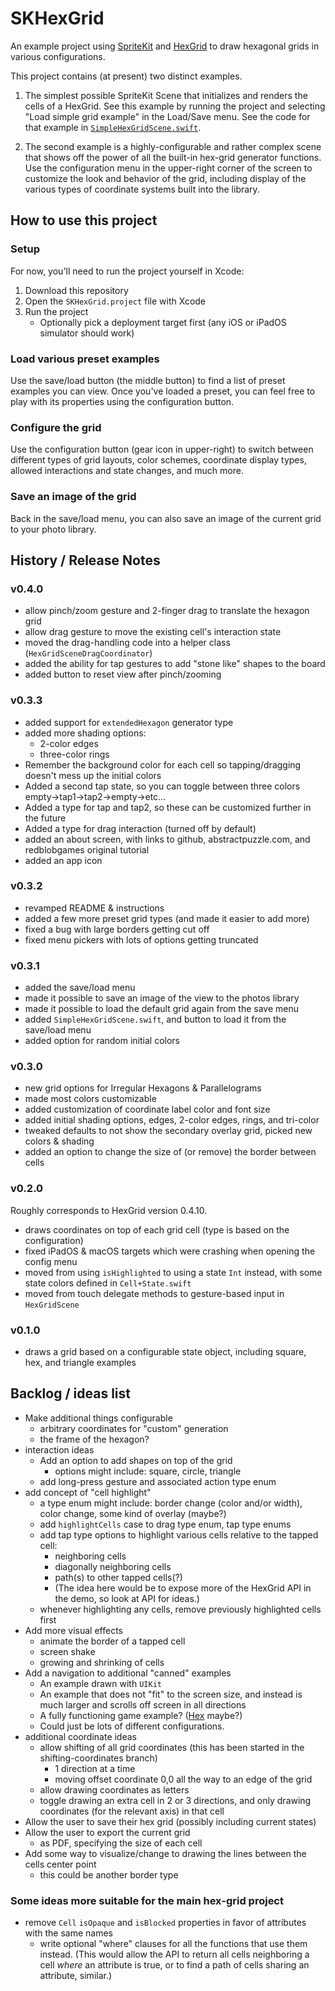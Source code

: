 # SKHexGrid

An example project using [SpriteKit](https://developer.apple.com/spritekit/) and [HexGrid](https://github.com/fananek/hex-grid) to draw hexagonal grids in various configurations.

This project contains (at present) two distinct examples.

1. The simplest possible SpriteKit Scene that initializes and renders the cells of a HexGrid. See this example by running the project and selecting "Load simple grid example" in the Load/Save menu. See the code for that example in [`SimpleHexGridScene.swift`](SKHexGrid/SimpleHexGridScene.swift).

2. The second example is a highly-configurable and rather complex scene that shows off the power of all the built-in hex-grid generator functions. Use the configuration menu in the upper-right corner of the screen to customize the look and behavior of the grid, including display of the various types of coordinate systems built into the library.


## How to use this project

### Setup

For now, you'll need to run the project yourself in Xcode:

1. Download this repository
2. Open the `SKHexGrid.project` file with Xcode
3. Run the project
    - Optionally pick a deployment target first (any iOS or iPadOS simulator should work)

### Load various preset examples

Use the save/load button (the middle button) to find a list of preset examples you can view. Once you've loaded a preset, you can feel free to play with its properties using the configuration button.

### Configure the grid

Use the configuration button (gear icon in upper-right) to switch between different types of grid layouts, color schemes, coordinate display types, allowed interactions and state changes, and much more.

### Save an image of the grid

Back in the save/load menu, you can also save an image of the current grid to your photo library. 


## History / Release Notes

### v0.4.0

* allow pinch/zoom gesture and 2-finger drag to translate the hexagon grid
* allow drag gesture to move the existing cell's interaction state
* moved the drag-handling code into a helper class (`HexGridSceneDragCoordinator`)
* added the ability for tap gestures to add "stone like" shapes to the board
* added button to reset view after pinch/zooming

### v0.3.3

* added support for `extendedHexagon` generator type
* added more shading options:
  - 2-color edges
  - three-color rings
* Remember the background color for each cell so tapping/dragging doesn't mess up the initial colors
* Added a second tap state, so you can toggle between three colors empty->tap1->tap2->empty->etc...
* Added a type for tap and tap2, so these can be customized further in the future
* Added a type for drag interaction (turned off by default)
* added an about screen, with links to github, abstractpuzzle.com, and redblobgames original tutorial
* added an app icon

### v0.3.2

* revamped README & instructions
* added a few more preset grid types (and made it easier to add more)
* fixed a bug with large borders getting cut off
* fixed menu pickers with lots of options getting truncated

### v0.3.1

* added the save/load menu
* made it possible to save an image of the view to the photos library
* made it possible to load the default grid again from the save menu
* added `SimpleHexGridScene.swift`, and button to load it from the save/load menu
* added option for random initial colors

### v0.3.0

* new grid options for Irregular Hexagons & Parallelograms
* made most colors customizable
* added customization of coordinate label color and font size
* added initial shading options, edges, 2-color edges, rings, and tri-color
* tweaked defaults to not show the secondary overlay grid, picked new colors & shading
* added an option to change the size of (or remove) the border between cells

### v0.2.0

Roughly corresponds to HexGrid version 0.4.10.

* draws coordinates on top of each grid cell (type is based on the configuration)
* fixed iPadOS & macOS targets which were crashing when opening the config menu
* moved from using `isHighlighted` to using a state `Int` instead, with some state colors defined in `Cell+State.swift`
* moved from touch delegate methods to gesture-based input in `HexGridScene`

### v0.1.0

* draws a grid based on a configurable state object, including square, hex, and triangle examples


## Backlog / ideas list

* Make additional things configurable
  - arbitrary coordinates for "custom" generation
  - the frame of the hexagon?
* interaction ideas
  - Add an option to add shapes on top of the grid
    - options might include: square, circle, triangle
  - add long-press gesture and associated action type enum
* add concept of "cell highlight"
  - a type enum might include: border change (color and/or width), color change, some kind of overlay (maybe?)
  - add `highlightCells` case to drag type enum, tap type enums
  - add tap type options to highlight various cells relative to the tapped cell:
    - neighboring cells
    - diagonally neighboring cells
    - path(s) to other tapped cells(?)
    - (The idea here would be to expose more of the HexGrid API in the demo, so look at API for ideas.)
  - whenever highlighting any cells, remove previously highlighted cells first
* Add more visual effects
  - animate the border of a tapped cell
  - screen shake
  - growing and shrinking of cells
* Add a navigation to additional "canned" examples
  - An example drawn with `UIKit`
  - An example that does not "fit" to the screen size, and instead is much larger and scrolls off screen in all directions
  - A fully functioning game example? ([Hex](https://en.wikipedia.org/wiki/Hex_(board_game)) maybe?)
  - Could just be lots of different configurations.
* additional coordinate ideas
  - allow shifting of all grid coordinates (this has been started in the shifting-coordinates branch)
    - 1 direction at a time
    - moving offset coordinate 0,0 all the way to an edge of the grid
  - allow drawing coordinates as letters
  - toggle drawing an extra cell in 2 or 3 directions, and only drawing coordinates (for the relevant axis) in that cell
* Allow the user to save their hex grid (possibly including current states)
* Allow the user to export the current grid
  - as PDF, specifying the size of each cell
* Add some way to visualize/change to drawing the lines between the cells center point
  - this could be another border type 


### Some ideas more suitable for the main hex-grid project

* remove `Cell` `isOpaque` and `isBlocked` properties in favor of attributes with the same names
  - write optional "where" clauses for all the functions that use them instead. (This would allow the API to return all cells neighboring a cell _where_ an attribute is true, or to find a path of cells sharing an attribute, similar.)

